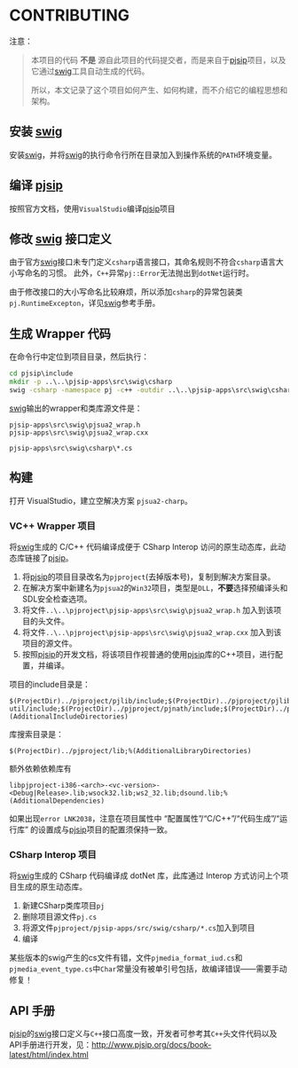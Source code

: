 # CONTRIBUTING

注意：
> 本项目的代码 **不是** 源自此项目的代码提交者，而是来自于[pjsip]项目，以及它通过[swig]工具自动生成的代码。
>
> 所以，本文记录了这个项目如何产生、如何构建，而不介绍它的编程思想和架构。

## 安装 [swig]
安装[swig]，并将[swig]的执行命令行所在目录加入到操作系统的`PATH`环境变量。

## 编译 [pjsip]
按照官方文档，使用`VisualStudio`编译[pjsip]项目

## 修改 [swig] 接口定义
由于官方[swig]接口未专门定义`csharp`语言接口，其命名规则不符合`csharp`语言大小写命名的习惯。
此外，`C++`异常`pj::Error`无法抛出到`dotNet`运行时。

由于修改接口的大小写命名比较麻烦，所以添加`csharp`的异常包装类`pj.RuntimeExcepton`，详见[swig]参考手册。

## 生成 Wrapper 代码
在命令行中定位到项目目录，然后执行：
```bat
cd pjsip\include
mkdir -p ..\..\pjsip-apps\src\swig\csharp
swig -csharp -namespace pj -c++ -outdir ..\..\pjsip-apps\src\swig\csharp\ ..\..\pjsip-apps\src\swig\pjsua2.i
```

[swig]输出的wrapper和类库源文件是：
```
pjsip-apps\src\swig\pjsua2_wrap.h
pjsip-apps\src\swig\pjsua2_wrap.cxx
```

```
pjsip-apps\src\swig\csharp\*.cs
```

## 构建
打开 VisualStudio，建立空解决方案 `pjsua2-charp`。

### VC++ Wrapper 项目
将[swig]生成的 C/C++ 代码编译成便于 CSharp Interop 访问的原生动态库，此动态库链接了[pjsip]。

1. 将[pjsip]的项目目录改名为`pjproject`(去掉版本号)，复制到解决方案目录。
2. 在解决方案中新建名为`pjsua2`的`Win32`项目，类型是`DLL`，**不要**选择预编译头和SDL安全检查选项。
3. 将文件`..\..\pjproject\pjsip-apps\src\swig\pjsua2_wrap.h` 加入到该项目的头文件。
4. 将文件`..\..\pjproject\pjsip-apps\src\swig\pjsua2_wrap.cxx` 加入到该项目的源文件。
5. 按照[pjsip]的开发文档，将该项目作视普通的使用[pjsip]库的C++项目，进行配置，并编译。

项目的include目录是：
```
$(ProjectDir)../pjproject/pjlib/include;$(ProjectDir)../pjproject/pjlib-util/include;$(ProjectDir)../pjproject/pjnath/include;$(ProjectDir)../pjproject/pjmedia/include;$(ProjectDir)../pjproject/pjsip/include;%(AdditionalIncludeDirectories)
```

库搜索目录是：
```
$(ProjectDir)../pjproject/lib;%(AdditionalLibraryDirectories)
```

额外依赖依赖库有
```
libpjproject-i386-<arch>-<vc-version>-<Debug|Release>.lib;wsock32.lib;ws2_32.lib;dsound.lib;%(AdditionalDependencies)
```

如果出现`error LNK2038`，注意在项目属性中 “配置属性”/“C/C++”/“代码生成”/“运行库” 的设置成与[pjsip]项目的配置须保持一致。

### CSharp Interop 项目
将[swig]生成的 CSharp 代码编译成 dotNet 库，此库通过 Interop 方式访问上个项目生成的原生动态库。

1. 新建CSharp类库项目`pj`
2. 删除项目源文件`pj.cs`
3. 将源文件`pjproject/pjsip-apps/src/swig/csharp/*.cs`加入到项目
4. 编译

某些版本的swig产生的cs文件有错，文件`pjmedia_format_iud.cs`和`pjmedia_event_type.cs`中`Char`常量没有被单引号包括，故编译错误——需要手动修复！

## API 手册
[pjsip]的[swig]接口定义与`C++`接口高度一致，开发者可参考其`C++`头文件代码以及API手册进行开发，见：<http://www.pjsip.org/docs/book-latest/html/index.html>

[pjsip]: http://www.pjsip.org/
[swig]: http://http://www.swig.org/
